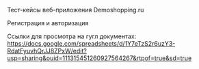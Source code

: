 Тест-кейсы веб-приложения Demoshopping.ru

Регистрация и авторизация

Ссылки для просмотра на гугл документах:
https://docs.google.com/spreadsheets/d/1Y7eTzS2r6uzY3-RdatFyuvhQrJJ8ZPxW/edit?usp=sharing&ouid=111315451260927564267&rtpof=true&sd=true